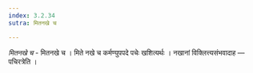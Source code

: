 ```yaml
---
index: 3.2.34
sutra: मितनखे च

---
```

_मितनखे च_ - मितनखे च । मिते नखे च कर्मण्युपपदे पचेः खशित्यर्थः । नखानां विक्लित्त्यसंभवादाह —  पचिरत्रेति । 